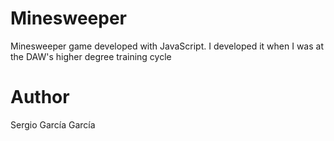 # Minesweeper
Minesweeper game developed with JavaScript. I developed it when I was at the DAW's higher degree training cycle

# Author
Sergio García García
